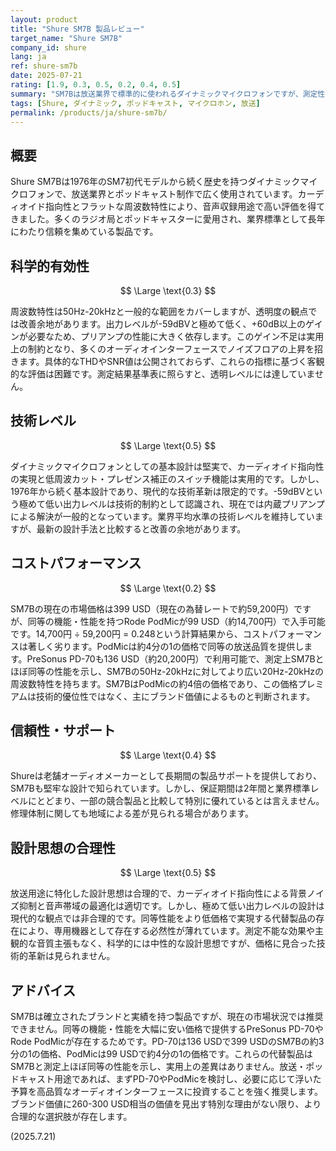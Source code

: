 ```yaml
---
layout: product
title: "Shure SM7B 製品レビュー"
target_name: "Shure SM7B"
company_id: shure
lang: ja
ref: shure-sm7b
date: 2025-07-21
rating: [1.9, 0.3, 0.5, 0.2, 0.4, 0.5]
summary: "SM7Bは放送業界で標準的に使われるダイナミックマイクロフォンですが、測定性能と価格面で最新の代替製品に対して競争力が低下しています。"
tags: [Shure, ダイナミック, ポッドキャスト, マイクロホン, 放送]
permalink: /products/ja/shure-sm7b/
---
```

## 概要

Shure SM7Bは1976年のSM7初代モデルから続く歴史を持つダイナミックマイクロフォンで、放送業界とポッドキャスト制作で広く使用されています。カーディオイド指向性とフラットな周波数特性により、音声収録用途で高い評価を得てきました。多くのラジオ局とポッドキャスターに愛用され、業界標準として長年にわたり信頼を集めている製品です。

## 科学的有効性

$$ \Large \text{0.3} $$

周波数特性は50Hz-20kHzと一般的な範囲をカバーしますが、透明度の観点では改善余地があります。出力レベルが-59dBVと極めて低く、+60dB以上のゲインが必要なため、プリアンプの性能に大きく依存します。このゲイン不足は実用上の制約となり、多くのオーディオインターフェースでノイズフロアの上昇を招きます。具体的なTHDやSNR値は公開されておらず、これらの指標に基づく客観的な評価は困難です。測定結果基準表に照らすと、透明レベルには達していません。

## 技術レベル

$$ \Large \text{0.5} $$

ダイナミックマイクロフォンとしての基本設計は堅実で、カーディオイド指向性の実現と低周波カット・プレゼンス補正のスイッチ機能は実用的です。しかし、1976年から続く基本設計であり、現代的な技術革新は限定的です。-59dBVという極めて低い出力レベルは技術的制約として認識され、現在では内蔵プリアンプによる解決が一般的となっています。業界平均水準の技術レベルを維持していますが、最新の設計手法と比較すると改善の余地があります。

## コストパフォーマンス

$$ \Large \text{0.2} $$

SM7Bの現在の市場価格は399 USD（現在の為替レートで約59,200円）ですが、同等の機能・性能を持つRode PodMicが99 USD（約14,700円）で入手可能です。14,700円 ÷ 59,200円 = 0.248という計算結果から、コストパフォーマンスは著しく劣ります。PodMicは約4分の1の価格で同等の放送品質を提供します。PreSonus PD-70も136 USD（約20,200円）で利用可能で、測定上SM7Bとほぼ同等の性能を示し、SM7Bの50Hz-20kHzに対してより広い20Hz-20kHzの周波数特性を持ちます。SM7BはPodMicの約4倍の価格であり、この価格プレミアムは技術的優位性ではなく、主にブランド価値によるものと判断されます。

## 信頼性・サポート

$$ \Large \text{0.4} $$

Shureは老舗オーディオメーカーとして長期間の製品サポートを提供しており、SM7Bも堅牢な設計で知られています。しかし、保証期間は2年間と業界標準レベルにとどまり、一部の競合製品と比較して特別に優れているとは言えません。修理体制に関しても地域による差が見られる場合があります。

## 設計思想の合理性

$$ \Large \text{0.5} $$

放送用途に特化した設計思想は合理的で、カーディオイド指向性による背景ノイズ抑制と音声帯域の最適化は適切です。しかし、極めて低い出力レベルの設計は現代的な観点では非合理的です。同等性能をより低価格で実現する代替製品の存在により、専用機器として存在する必然性が薄れています。測定不能な効果や主観的な音質主張もなく、科学的には中性的な設計思想ですが、価格に見合った技術的革新は見られません。

## アドバイス

SM7Bは確立されたブランドと実績を持つ製品ですが、現在の市場状況では推奨できません。同等の機能・性能を大幅に安い価格で提供するPreSonus PD-70やRode PodMicが存在するためです。PD-70は136 USDで399 USDのSM7Bの約3分の1の価格、PodMicは99 USDで約4分の1の価格です。これらの代替製品はSM7Bと測定上ほぼ同等の性能を示し、実用上の差異はありません。放送・ポッドキャスト用途であれば、まずPD-70やPodMicを検討し、必要に応じて浮いた予算を高品質なオーディオインターフェースに投資することを強く推奨します。ブランド価値に260-300 USD相当の価値を見出す特別な理由がない限り、より合理的な選択肢が存在します。

(2025.7.21)

